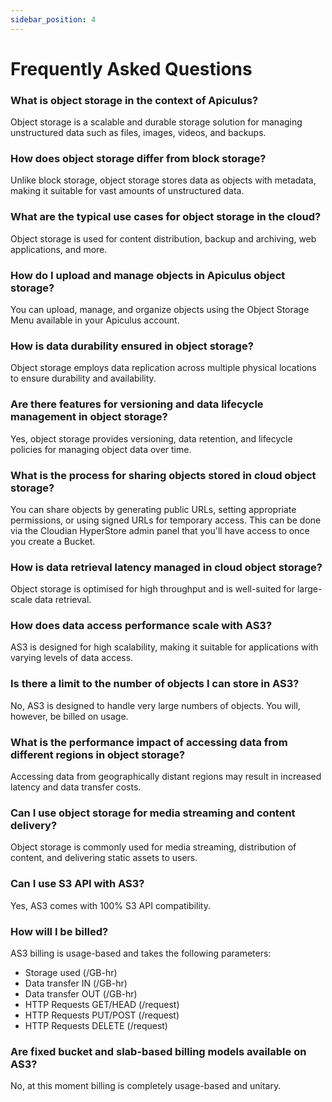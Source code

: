```yaml
---
sidebar_position: 4
---
```

# Frequently Asked Questions

### What is object storage in the context of Apiculus?
Object storage is a scalable and durable storage solution for managing unstructured data such as files, images, videos, and backups.

### How does object storage differ from block storage?
Unlike block storage, object storage stores data as objects with metadata, making it suitable for vast amounts of unstructured data.

### What are the typical use cases for object storage in the cloud?
Object storage is used for content distribution, backup and archiving, web applications, and more.

### How do I upload and manage objects in Apiculus object storage?
You can upload, manage, and organize objects using the Object Storage Menu available in your Apiculus account.

### How is data durability ensured in object storage?
Object storage employs data replication across multiple physical locations to ensure durability and availability.

### Are there features for versioning and data lifecycle management in object storage?
Yes, object storage provides versioning, data retention, and lifecycle policies for managing object data over time.

### What is the process for sharing objects stored in cloud object storage?
You can share objects by generating public URLs, setting appropriate permissions, or using signed URLs for temporary access. This can be done via the Cloudian HyperStore admin panel that you'll have access to once you create a Bucket.

### How is data retrieval latency managed in cloud object storage?
Object storage is optimised for high throughput and is well-suited for large-scale data retrieval.

### How does data access performance scale with AS3?
AS3 is designed for high scalability, making it suitable for applications with varying levels of data access.

### Is there a limit to the number of objects I can store in AS3?
No, AS3 is designed to handle very large numbers of objects. You will, however, be billed on usage.

### What is the performance impact of accessing data from different regions in object storage? 
Accessing data from geographically distant regions may result in increased latency and data transfer costs.

### Can I use object storage for media streaming and content delivery?
Object storage is commonly used for media streaming, distribution of content, and delivering static assets to users.

### Can I use S3 API with AS3?
Yes, AS3 comes with 100% S3 API compatibility.

### How will I be billed?
AS3 billing is usage-based and takes the following parameters:

- Storage used (/GB-hr)
- Data transfer IN (/GB-hr)
- Data transfer OUT (/GB-hr)
- HTTP Requests GET/HEAD (/request)
- HTTP Requests PUT/POST (/request)
- HTTP Requests DELETE (/request)

### Are fixed bucket and slab-based billing models available on AS3?
No, at this moment billing is completely usage-based and unitary.





